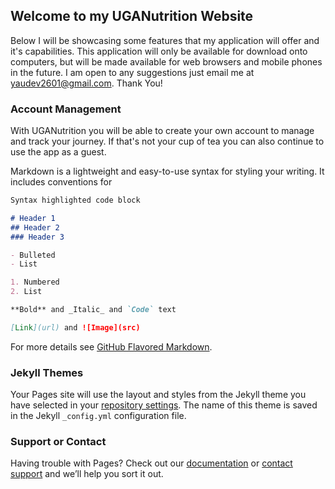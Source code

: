 ## Welcome to my UGANutrition Website

Below I will be showcasing some features that my application will offer and it's capabilities. This application will only be available for download onto computers, but will be made available for web browsers and mobile phones in the future. I am open to any suggestions just email me at yaudev2601@gmail.com. Thank You!

### Account Management

With UGANutrition you will be able to create your own account to manage and track your journey. If that's not your cup of tea you can also continue to use the app as a guest.

Markdown is a lightweight and easy-to-use syntax for styling your writing. It includes conventions for

```markdown
Syntax highlighted code block

# Header 1
## Header 2
### Header 3

- Bulleted
- List

1. Numbered
2. List

**Bold** and _Italic_ and `Code` text

[Link](url) and ![Image](src)
```

For more details see [GitHub Flavored Markdown](https://guides.github.com/features/mastering-markdown/).

### Jekyll Themes

Your Pages site will use the layout and styles from the Jekyll theme you have selected in your [repository settings](https://github.com/bny11638/UGANutrition/settings). The name of this theme is saved in the Jekyll `_config.yml` configuration file.

### Support or Contact

Having trouble with Pages? Check out our [documentation](https://docs.github.com/categories/github-pages-basics/) or [contact support](https://support.github.com/contact) and we’ll help you sort it out.
